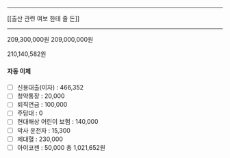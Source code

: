 ***
[[출산 관련 여보 한테 줄 돈]]
***
209,300,000원
209,000,000원

210,140,582원

#### 자동 이체
- [ ] 신용대출(이자) : 466,352
- [ ] 청약통장 : 20,000
- [ ] 퇴직연금 : 100,000
- [ ] 주담대 : 0
- [ ] 현대해상 어린이 보험 : 140,000
- [ ] 악사 운전자 : 15,300
- [ ] 제대혈 : 230,000
- [ ] 아이코젠 : 50,000
총 1,021,652원